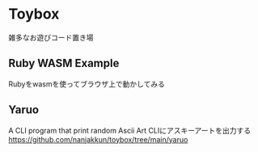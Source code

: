 # Toybox

雑多なお遊びコード置き場

## Ruby WASM Example

Rubyをwasmを使ってブラウザ上で動かしてみる


## Yaruo

A CLI program that print random Ascii Art
CLIにアスキーアートを出力する
https://github.com/nanjakkun/toybox/tree/main/yaruo

